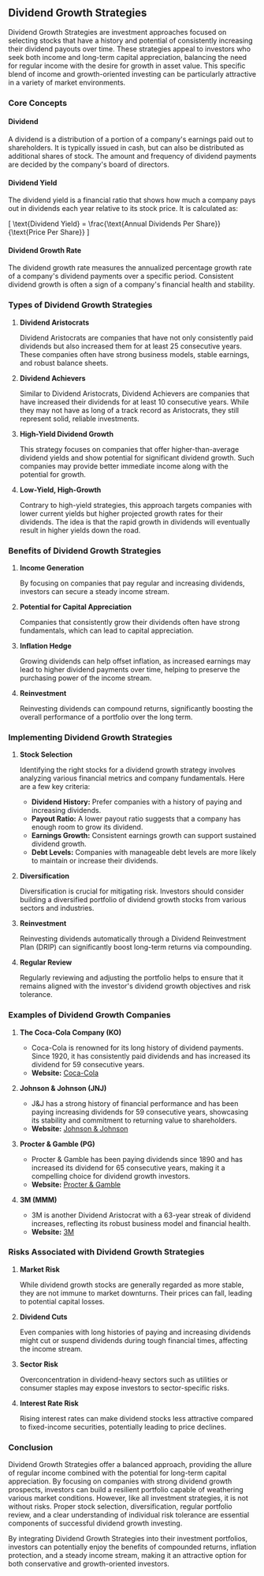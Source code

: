 ## Dividend Growth Strategies

Dividend Growth Strategies are investment approaches focused on selecting stocks that have a history and potential of consistently increasing their dividend payouts over time. These strategies appeal to investors who seek both income and long-term capital appreciation, balancing the need for regular income with the desire for growth in asset value. This specific blend of income and growth-oriented investing can be particularly attractive in a variety of market environments.

### Core Concepts

#### Dividend

A dividend is a distribution of a portion of a company's earnings paid out to shareholders. It is typically issued in cash, but can also be distributed as additional shares of stock. The amount and frequency of dividend payments are decided by the company's board of directors.

#### Dividend Yield

The dividend yield is a financial ratio that shows how much a company pays out in dividends each year relative to its stock price. It is calculated as:

\[ \text{Dividend Yield} = \frac{\text{Annual Dividends Per Share}}{\text{Price Per Share}} \]

#### Dividend Growth Rate

The dividend growth rate measures the annualized percentage growth rate of a company's dividend payments over a specific period. Consistent dividend growth is often a sign of a company's financial health and stability.

### Types of Dividend Growth Strategies

1. **Dividend Aristocrats**

   Dividend Aristocrats are companies that have not only consistently paid dividends but also increased them for at least 25 consecutive years. These companies often have strong business models, stable earnings, and robust balance sheets.

2. **Dividend Achievers**

   Similar to Dividend Aristocrats, Dividend Achievers are companies that have increased their dividends for at least 10 consecutive years. While they may not have as long of a track record as Aristocrats, they still represent solid, reliable investments.

3. **High-Yield Dividend Growth**

   This strategy focuses on companies that offer higher-than-average dividend yields and show potential for significant dividend growth. Such companies may provide better immediate income along with the potential for growth.

4. **Low-Yield, High-Growth**

   Contrary to high-yield strategies, this approach targets companies with lower current yields but higher projected growth rates for their dividends. The idea is that the rapid growth in dividends will eventually result in higher yields down the road.

### Benefits of Dividend Growth Strategies

1. **Income Generation**

   By focusing on companies that pay regular and increasing dividends, investors can secure a steady income stream.

2. **Potential for Capital Appreciation**

   Companies that consistently grow their dividends often have strong fundamentals, which can lead to capital appreciation.

3. **Inflation Hedge**

   Growing dividends can help offset inflation, as increased earnings may lead to higher dividend payments over time, helping to preserve the purchasing power of the income stream.

4. **Reinvestment**

   Reinvesting dividends can compound returns, significantly boosting the overall performance of a portfolio over the long term.

### Implementing Dividend Growth Strategies

1. **Stock Selection**

   Identifying the right stocks for a dividend growth strategy involves analyzing various financial metrics and company fundamentals. Here are a few key criteria:

   - **Dividend History:** Prefer companies with a history of paying and increasing dividends.
   - **Payout Ratio:** A lower payout ratio suggests that a company has enough room to grow its dividend.
   - **Earnings Growth:** Consistent earnings growth can support sustained dividend growth.
   - **Debt Levels:** Companies with manageable debt levels are more likely to maintain or increase their dividends.

2. **Diversification**

   Diversification is crucial for mitigating risk. Investors should consider building a diversified portfolio of dividend growth stocks from various sectors and industries.

3. **Reinvestment**

   Reinvesting dividends automatically through a Dividend Reinvestment Plan (DRIP) can significantly boost long-term returns via compounding.

4. **Regular Review**

   Regularly reviewing and adjusting the portfolio helps to ensure that it remains aligned with the investor's dividend growth objectives and risk tolerance.

### Examples of Dividend Growth Companies

1. **The Coca-Cola Company (KO)**
   - Coca-Cola is renowned for its long history of dividend payments. Since 1920, it has consistently paid dividends and has increased its dividend for 59 consecutive years.
   - **Website:** [Coca-Cola](https://investors.coca-colacompany.com/)

2. **Johnson & Johnson (JNJ)**
   - J&J has a strong history of financial performance and has been paying increasing dividends for 59 consecutive years, showcasing its stability and commitment to returning value to shareholders.
   - **Website:** [Johnson & Johnson](https://www.jnj.com/investor-relations)

3. **Procter & Gamble (PG)**
   - Procter & Gamble has been paying dividends since 1890 and has increased its dividend for 65 consecutive years, making it a compelling choice for dividend growth investors.
   - **Website:** [Procter & Gamble](https://www.pginvestor.com/)

4. **3M (MMM)**
   - 3M is another Dividend Aristocrat with a 63-year streak of dividend increases, reflecting its robust business model and financial health.
   - **Website:** [3M](https://investors.3m.com/)

### Risks Associated with Dividend Growth Strategies

1. **Market Risk**

   While dividend growth stocks are generally regarded as more stable, they are not immune to market downturns. Their prices can fall, leading to potential capital losses.

2. **Dividend Cuts**

   Even companies with long histories of paying and increasing dividends might cut or suspend dividends during tough financial times, affecting the income stream.

3. **Sector Risk**

   Overconcentration in dividend-heavy sectors such as utilities or consumer staples may expose investors to sector-specific risks.

4. **Interest Rate Risk**

   Rising interest rates can make dividend stocks less attractive compared to fixed-income securities, potentially leading to price declines.

### Conclusion

Dividend Growth Strategies offer a balanced approach, providing the allure of regular income combined with the potential for long-term capital appreciation. By focusing on companies with strong dividend growth prospects, investors can build a resilient portfolio capable of weathering various market conditions. However, like all investment strategies, it is not without risks. Proper stock selection, diversification, regular portfolio review, and a clear understanding of individual risk tolerance are essential components of successful dividend growth investing.

By integrating Dividend Growth Strategies into their investment portfolios, investors can potentially enjoy the benefits of compounded returns, inflation protection, and a steady income stream, making it an attractive option for both conservative and growth-oriented investors.
